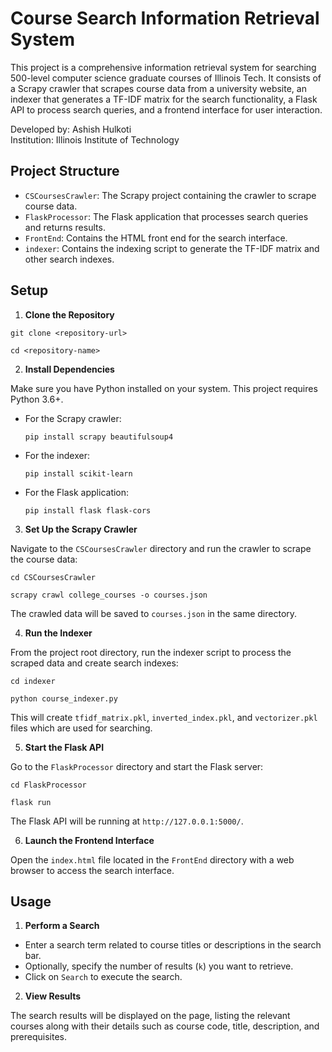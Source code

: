 # Course Search Information Retrieval System

This project is a comprehensive information retrieval system for searching 500-level computer science graduate courses of Illinois Tech. It consists of a Scrapy crawler that scrapes course data from a university website, an indexer that generates a TF-IDF matrix for the search functionality, a Flask API to process search queries, and a frontend interface for user interaction.

Developed by: Ashish Hulkoti    
Institution: Illinois Institute of Technology

## Project Structure

- `CSCoursesCrawler`: The Scrapy project containing the crawler to scrape course data.
- `FlaskProcessor`: The Flask application that processes search queries and returns results.
- `FrontEnd`: Contains the HTML front end for the search interface.
- `indexer`: Contains the indexing script to generate the TF-IDF matrix and other search indexes.

## Setup

1. **Clone the Repository**
```
git clone <repository-url>
```
```
cd <repository-name>
```

2. **Install Dependencies**

Make sure you have Python installed on your system. This project requires Python 3.6+.

- For the Scrapy crawler:
  ```
  pip install scrapy beautifulsoup4
  ```
- For the indexer:
  ```
  pip install scikit-learn
  ```
- For the Flask application:
  ```
  pip install flask flask-cors
  ```

3. **Set Up the Scrapy Crawler**

Navigate to the `CSCoursesCrawler` directory and run the crawler to scrape the course data:
```
cd CSCoursesCrawler
```
```
scrapy crawl college_courses -o courses.json
```

The crawled data will be saved to `courses.json` in the same directory.

4. **Run the Indexer**

From the project root directory, run the indexer script to process the scraped data and create search indexes:
```
cd indexer
```
```
python course_indexer.py
```

This will create `tfidf_matrix.pkl`, `inverted_index.pkl`, and `vectorizer.pkl` files which are used for searching.

5. **Start the Flask API**

Go to the `FlaskProcessor` directory and start the Flask server:
```
cd FlaskProcessor
```
```
flask run
```

The Flask API will be running at `http://127.0.0.1:5000/`.

6. **Launch the Frontend Interface**

Open the `index.html` file located in the `FrontEnd` directory with a web browser to access the search interface.

## Usage

1. **Perform a Search**

- Enter a search term related to course titles or descriptions in the search bar.
- Optionally, specify the number of results (`k`) you want to retrieve.
- Click on `Search` to execute the search.

2. **View Results**

The search results will be displayed on the page, listing the relevant courses along with their details such as course code, title, description, and prerequisites.


